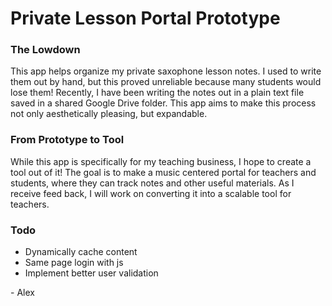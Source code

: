 # Private Lesson Portal Prototype

### The Lowdown

This app helps organize my private saxophone lesson notes. I used to write them out by hand, but this proved unreliable because many students would lose them! Recently, I have been writing the notes out in a plain text file saved in a shared Google Drive folder. This app aims to make this process not only aesthetically pleasing, but expandable.

### From Prototype to Tool

While this app is specifically for my teaching business, I hope to create a tool out of it! The goal is to make a music centered portal for teachers and students, where they can track notes and other useful materials. As I receive feed back, I will work on converting it into a scalable tool for teachers.

### Todo

* Dynamically cache content
* Same page login with js
* Implement better user validation


\- Alex
